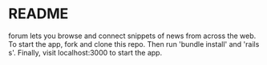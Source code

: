# README

forum lets you browse and connect snippets of news from across the web. To start the app, fork and clone this repo. Then run 'bundle install' and 'rails s'. Finally, visit localhost:3000 to start the app. 
